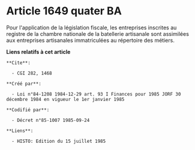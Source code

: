 # Article 1649 quater BA

Pour l'application de la législation fiscale, les entreprises inscrites au registre de la chambre nationale de la batellerie
artisanale sont assimilées aux entreprises artisanales immatriculées au répertoire des métiers.

**Liens relatifs à cet article**

	**Cite**:

	  - CGI 282, 1468

	**Créé par**:

	  - Loi n°84-1208 1984-12-29 art. 93 I Finances pour 1985 JORF 30 décembre 1984 en vigueur le 1er janvier 1985

	**Codifié par**:

	  - Décret n°85-1007 1985-09-24

	**Liens**:

	  - HISTO: Edition du 15 juillet 1985
